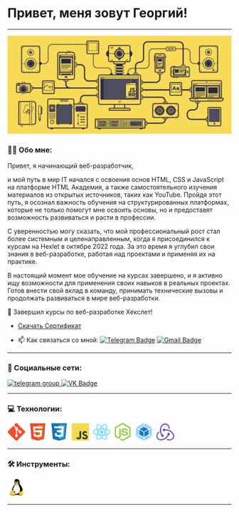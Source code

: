 # Привет, меня зовут Георгий!

---

 <img width="width: 100%;"  src="/asserts/213910845-af37a709-8995-40d6-be59-724526e3c3d7.gif" alt="js"/>


### :man_technologist: Обо мне:
Привет, я начинающий веб-разработчик,<p align="center">
</p> и мой путь в мир IT начался с освоения основ HTML, CSS и JavaScript на платформе HTML Академия, а также самостоятельного изучения материалов из открытых источников, таких как YouTube. Пройдя этот путь, я осознал важность обучения на структурированных платформах, которые не только помогут мне освоить основы, но и предоставят возможность развиваться и расти в профессии.

С уверенностью могу сказать, что мой профессиональный рост стал более системным и целенаправленным, когда я присоединился к курсам на Hexlet в октябре 2022 года. За это время я углубил свои знания в веб-разработке, работая над проектами и применяя их на практике.

В настоящий момент мое обучение на курсах завершено, и я активно ищу возможности для применения своих навыков в реальных проектах. Готов внести свой вклад в команду, принимать технические вызовы и продолжать развиваться в мире веб-разработки.




:seedling: Завершил курсы по веб-разработке Хекслет!

- [Скачать Сертификат](https://github.com/GeorgyKomkov/GeorgyKomkov/raw/main/asserts/Georgy%20Komkov%20JS%20Ru%20(1).pdf)

- :mailbox: Как связаться со мной: [![Telegram Badge](https://img.shields.io/badge/-filimonovalexey-blue?style=flat&logo=Telegram&logoColor=white)](https://t.me/GeorgyKomkov) [![Gmail Badge](https://img.shields.io/badge/-Gmail-red?style=flat&logo=Gmail&logoColor=white)](komkov.georgy@gmail.com)

---

### 🤝 Социальные сети:

  <div id="badges">
    <a href="https://t.me/GeorgyKomkov" target="_blank">
      <img src="https://cdn-icons-png.flaticon.com/512/2111/2111646.png" width="40" height="40" alt="telegram group" />
    </a>
    <a href="https://vk.com/georgykomkov" target="_blank">
      <img src="https://cdn-icons-png.flaticon.com/512/145/145813.png" width="40" height="40" alt="VK Badge"/>
    </a>
  </div>

---
### 💻 Технологии:

<div>
  <img src="https://github.com/devicons/devicon/blob/master/icons/git/git-original.svg" title="git" alt="git" width="40" height="40"/>&nbsp
  <img src="https://github.com/devicons/devicon/blob/master/icons/html5/html5-original.svg" title="html5" alt="html5" width="40" height="40"/>&nbsp
  <img src="https://github.com/devicons/devicon/blob/master/icons/css3/css3-original.svg" title="css" alt="css" width="40" height="40"/>&nbsp
  <img src="https://github.com/devicons/devicon/blob/master/icons/javascript/javascript-original.svg" title="javascript" alt="javascript" width="40" height="40"/>&nbsp
  <img src="https://github.com/devicons/devicon/blob/master/icons/react/react-original.svg" title="reactjs" alt="reactjs" width="40" height="40"/>&nbsp
  <img src="https://github.com/devicons/devicon/blob/master/icons/nodejs/nodejs-original.svg" title="nodejs" alt="nodejs" width="40" height="40"/>&nbsp
  <img src="https://github.com/devicons/devicon/blob/master/icons/webpack/webpack-original.svg" title="webpack" alt="webpack" width="40" height="40"/>&nbsp;
  <img src="https://github.com/devicons/devicon/blob/master/icons/redux/redux-original.svg" title="redux" alt="redux" width="40" height="40"/>&nbsp;
</div>

---

### 🛠 Инструменты:
<div>
  <img src="https://github.com/devicons/devicon/blob/master/icons/linux/linux-original.svg" title="linux" alt="linux" width="40" height="40"/>&nbsp;
</div>

---